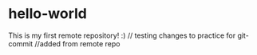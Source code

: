 # hello-world
This is my first remote repository! :)
// testing changes to practice for git-commit
//added from remote repo
